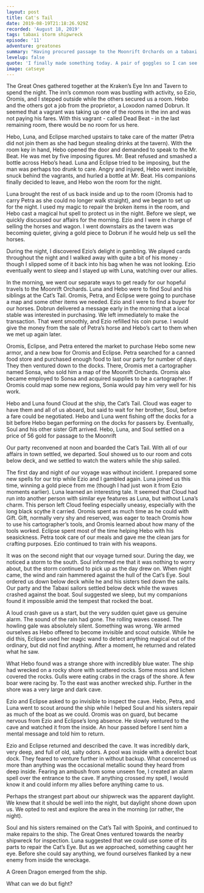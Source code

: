 ```yaml
---
layout: post
title: Cat's Tail
date: 2019-08-19T21:18:26.929Z
recorded: 'August 18, 2019'
tags: tabaxi storm shipwreck
episode: '11'
adventure: greatones
summary: "Having procured passage to the Moonrift Orchards on a tabaxi fishing boat, the Great Ones set sail but unfortunately shipwreck on a strange island. While foraging, they come across another ancient shipwreck guarded by a vile enemy."
levelup: false
quote: 'I finally made something today. A pair of goggles so I can see better at night. If I had them that night, maybe you would still be here with me.'
image: catseye
---
```


The Great Ones gathered together at the Kraken’s Eye Inn and Tavern to spend the night. The inn’s common room was bustling with activity, so Ezio, Oromis, and I stepped outside while the others secured us a room. Hebo and the others got a job from the proprietor, a Loxodon named Dobrun. It seemed that a vagrant was taking up one of the rooms in the inn and was not paying his fares. With this vagrant - called Dead Beat - in the last remaining room, there would be no room for us here.

Hebo, Luna, and Eclipse marched upstairs to take care of the matter (Petra did not join them as she had begun stealing drinks at the tavern). With the room key in hand, Hebo opened the door and demanded to speak to the Mr. Beat. He was met by five imposing figures. Mr. Beat refused and smashed a bottle across Hebo’s head. Luna and Eclipse tried to be imposing, but the man was perhaps too drunk to care. Angry and injured, Hebo went invisible, snuck behind the vagrants, and hurled a bottle at Mr. Beat. His companions finally decided to leave, and Hebo won the room for the night.

Luna brought the rest of us back inside and up to the room (Oromis had to carry Petra as she could no longer walk straight), and we began to set up for the night. I used my magic to repair the broken items in the room, and Hebo cast a magical hut spell to protect us in the night. Before we slept, we quickly discussed our affairs for the morning. Ezio and I were in charge of selling the horses and wagon. I went downstairs as the tavern was becoming quieter, giving a gold piece to Dobrun if he would help us sell the horses.

During the night, I discovered Ezio’s delight in gambling. We played cards throughout the night and I walked away with quite a bit of his money - though I slipped some of it back into his bag when he was not looking. Ezio eventually went to sleep and I stayed up with Luna, watching over our allies.

In the morning, we went our separate ways to get ready for our hopeful travels to the Moonrift Orchards. Luna and Hebo were to find Soul and his siblings at the Cat’s Tail. Oromis, Petra, and Eclipse were going to purchase a map and some other items we needed. Ezio and I were to find a buyer for our horses. Dobrun delivered a message early in the morning that a local stable was interested in purchasing. We left immediately to make the transaction. That went smoothly, and Ezio refilled his coin purse. I would give the money from the sale of Petra’s horse and Hebo’s cart to them when we met up again later.

Oromis, Eclipse, and Petra entered the market to purchase Hebo some new armor, and a new bow for Oromis and Eclipse. Petra searched for a canned food store and purchased enough food to last our party for number of days. They then ventured down to the docks. There, Oromis met a cartographer named Sonsa, who sold him a map of the Moonrift Orchards. Oromis also became employed to Sonsa and acquired supplies to be a cartographer. If Oromis could map some new regions, Sonia would pay him very well for his work.

Hebo and Luna found Cloud at the ship, the Cat’s Tail. Cloud was eager to have them and all of us aboard, but said to wait for her brother, Soul, before a fare could be negotiated. Hebo and Luna went fishing off the docks for a bit before Hebo began performing on the docks for passers by. Eventually, Soul and his other sister Gift arrived. Hebo, Luna, and Soul settled on a price of 56 gold for passage to the Moonrift

Our party reconvened at noon and boarded the Cat’s Tail. With all of our affairs in town settled, we departed. Soul showed us to our room and cots below deck, and we settled to watch the waters while the ship sailed.

The first day and night of our voyage was without incident. I prepared some new spells for our trip while Ezio and I gambled again. Luna joined us this time, winning a gold piece from me (though I had just won it from Ezio moments earlier). Luna learned an interesting tale. It seemed that Cloud had run into another person with similar eye features as Luna, but without Luna’s charm. This person left Cloud feeling especially uneasy, especially with the long black scythe it carried. Oromis spent as much time as he could with Gift. Gift, normally very shy and reserved, was eager to teach Oromis how to use his cartographer’s tools, and Oromis learned about how many of the tools worked. Eclipse spent most of the time helping Hebo with his seasickness. Petra took care of our meals and gave me the clean jars for crafting purposes. Ezio continued to train with his weapons.

It was on the second night that our voyage turned sour. During the day, we noticed a storm to the south. Soul informed me that it was nothing to worry about, but the storm continued to pick up as the day drew on. When night came, the wind and rain hammered against the hull of the Cat’s Eye. Soul ordered us down below deck while he and his sisters tied down the sails. Our party and the Tabaxi sailors settled below deck while the waves crashed against the boat. Soul suggested we sleep, but my companions found it impossible amid the tempest that rocked the boat.

A loud crash gave us a start, but the very sudden quiet gave us genuine alarm. The sound of the rain had gone. The rolling waves ceased. The howling gale was absolutely silent. Something was wrong. We armed ourselves as Hebo offered to become invisible and scout outside. While he did this, Eclipse used her magic wand to detect anything magical out of the ordinary, but did not find anything. After a moment, he returned and related what he saw.

What Hebo found was a strange shore with incredibly blue water. The ship had wrecked on a rocky shore with scattered rocks. Some moss and lichen covered the rocks. Gulls were eating crabs in the crags of the shore. A few boar were racing by. To the east was another wrecked ship. Further in the shore was a very large and dark cave.

Ezio and Eclipse asked to go invisible to inspect the cave. Hebo, Petra, and Luna went to scout around the ship while I helped Soul and his sisters repair as much of the boat as we could. Oromis was on guard, but became nervous from Ezio and Eclipse’s long absence. He slowly ventured to the cave and watched it from the inside. An hour passed before I sent him a mental message and told him to return.

Ezio and Eclipse returned and described the cave. It was incredibly dark, very deep, and full of old, salty odors. A pool was inside with a derelict boat dock. They feared to venture further in without backup. What concerned us more than anything was the occasional metallic sound they heard from deep inside. Fearing an ambush from some unseen foe, I created an alarm spell over the entrance to the cave. If anything crossed my spell, I would know it and could inform my allies before anything came to us.

Perhaps the strangest part about our shipwreck was the apparent daylight. We knew that it should be well into the night, but daylight shone down upon us. We opted to rest and explore the area in the morning (or rather, the night).

Soul and his sisters remained on the Cat’s Tail with Spoink, and continued to make repairs to the ship. The Great Ones ventured towards the nearby shipwreck for inspection. Luna suggested that we could use some of its parts to repair the Cat’s Eye. But as we approached, something caught her eye. Before she could say anything, we found ourselves flanked by a new enemy from inside the wreckage.

A Green Dragon emerged from the ship.

What can we do but fight?
